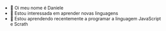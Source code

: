 - 👋 Oi meu nome é Daniele
- 👀 Estou interessada em aprender novas linguagens 
- 🌱 Estou aprendendo recentemente a programar a linguagem JavaScript e Scrath
